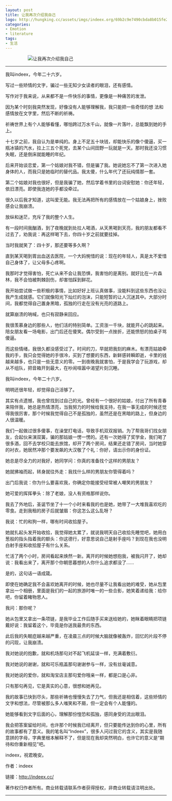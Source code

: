 ```yaml
---
layout: post
title: 让我再次介绍我自己
logo: http://hungking.cc/assets/imgs/indeex.org/69b2c9e7490cbda8b015fe2ff24c3d383ffb73658926-W7uTXE.jpeg
categories:
- Emotion
- literature
tags:
- 生活
---
```




　　　　　![让我再次介绍我自己](http://hungking.cc/assets/imgs/indeex.org/b1551a60b956ea5226d86a0765bb6a5732b0454fe2d8-VQt005%20(1).jpeg)




--------------


我叫indeex，今年二十六岁。


写过一些矫情的文字，骗过一些无知少女读者的眼泪，还有感情。


写作对于我来说，从来都不是一件快乐的事情，更像是一种痛苦的发泄。


因为某个时刻我突然发现，好像没有人能够理解我，我只能把一些奇怪的想
法和感情放在文字里，然后不断的祈祷。

祈祷世界上有个人能够看懂，哪怕跨过万水千山，就像一片落叶，总能飘到她的手上。


十七岁之前，我自认为是单纯的。身上不足五十块钱，却能快乐的像个傻逼，买一瓶冰镇的汽水，拉上三五个死党，去某个山间田野一玩就是一天。那时我还没习惯失眠，还是倒床就能睡的年纪。


后来开始谈恋爱，第一个姑娘对我不错，但是骗了我。她说她忘不了第一次进入她身体的人，而我只是她临时的替代品。我太傻，什么年代了还玩纯情那一套。


第二个姑娘对我也很好，但是我骗了她，然后学着书里的台词安慰她：你还年轻，依旧漂亮。即使我连她的手都没牵过。


很久以后我才知道，这叫爱无能。我无法再把所有的感情放在一个姑娘身上，挫败感会让我崩溃。


放纵和迷茫，充斥了我的整个人生。


有一段时间我酗酒，到了夜晚就到处拉人喝酒，从天黑喝到天亮，我的朋友都看不过去了，劝我说：再这样喝下去，你四十岁之前就要挂掉。


当时我就笑了：四十岁，那还要等多久啊？


直到某天喝到胃出血送去医院，一个大妈惋惜的说：现在的年轻人，真是太不爱惜自己身体了，让父母多心疼啊。


我那时才觉得害怕，死亡从来不会让我恐惧，我害怕的是离别。就好比在一片森林，我不会怕被荆棘刮伤，却害怕踩到鲜花。


我开始尝试做一些积极的事情，比如好好上班认真做事，没能料到这些东西也没让我产生成就感。它们就像阳光下灿烂的泡沫，只能短暂的让人沉迷其中。大部分时间，我都觉得自己置身黑暗，孤独的行走在没有光亮的道路上。


就算崩溃的呐喊，也只有寂静来回应。


我很羡慕身边的那些人，他们活的特别简单。工资涨一千块，就能开心的跳起来。陪女朋友看一场电影，出门后还在傻笑。偶尔受到一点挫折，还能愤怒的拍桌子骂傻逼。


而这些情绪，我很久都没感受过了。时间的刀，早就把我刻的麻木。有漂亮姑娘牵我的手，我只会觉得她的手很冷，买到了想要的东西，新鲜感转瞬即逝，卡里的钱越来越多，也只是一些无意义的零。一到夜晚我就害怕，于是我学会了玩游戏，却从不组队，把音箱开到最大，在吵闹喧嚣中渴望片刻沉睡。



我叫indeex，今年二十六岁。


明明还很年轻，却觉得自己活够了。


其实有点遗憾，我也曾找到过自己的光。曾经有一个很好的姑娘，付出了所有青春来陪伴我，她总是热情漂亮，当我努力的时候给我支持，在我一事无成的时候还觉得我很厉害，那个时候我觉得自己不是孤独的，虽然还是在黑暗的路上，但身边的人很温暖。


我们一起做过很多傻事，在澡堂打电话，导致手机双双报销。为了帮我哥们找女朋友，合起伙来演双簧，骗的那姑娘一愣一愣的。还有一次她得了奖学金，我们喝了很多酒，回不去学校只能去旅馆，却开了两个房间，结果还走错了房间，当时她穿的衬衣，她居然冲那个要发飙的大汉敬了个礼：你好，请出示你的身份证。


她总是尽全力的对我好，她同学问：你真的准备找个这样的男朋友？


她就拂袖而起，转身就往外走：我找什么样的男朋友你管得着吗？


出门后我说：你为什么要喜欢我，你确定你能接受经常被人嘲笑的男朋友？


她可爱的挥挥拳头：除了老娘，没人有资格那样说你。


我去了外地后，圣诞节坐了十一个小时来看我的也是她，她带了一大堆我喜欢吃的零食。走到我租的房子后就皱眉：你这怎么这么乱呀？


我说：忙的和狗一样，哪有时间收拾屋子。


她就扎起头发开始收拾，我觉得她太累了，就说我明天自己收拾先睡觉吧，她用白葱般的指头指着我的额头：你这德行，好意思说自己是射手座吗？到现在我也没明白射手座和收拾屋子有什么关系。


忙活了两个小时，房间看起来焕然一新。离开的时候她想抱我，被我闪开了，她却说：我看出来了，离开那个你朝思暮想的人你什么追求都没了……


是的，这句话一语成箴。


即使在她确定我不会喜欢她离开的时候，她也尽量不让我看出她的难受，她从包里拿出一个相册，里面是我们的一起的旅游时唯一的一些合影，她笑着递给我：给你吧，你留着睹物思人。


我问：那你呢？


她从包里又拿出一条项链，是我毕业工作后随手买来送给她的，她眯着眼睛把项链戴好说：我留着这个，毕竟是你送我最贵的东西。



此后我的失眠症越来越严重，在凌晨三点的时候大脑就像被轰炸，回忆的片段不停的闪现，让我崩溃。


我对她说的抱歉，就和机场那句对不起飞机延误一样，充满着敷衍。


我对她说的谢谢，就和可乐瓶盖那句谢谢参与一样，没有丝毫诚意。


我对她说的爱你，就和淘宝店主那句爱你哦亲一样，都是口是心非。


只有那句再见，它是真实的心意，很想和她再见。


我的故事已快到尽头，那些祈祷也慢慢失去了力气，但我还是相信着，这些矫情的文字和想法，尽管被那么多人嗤笑和不屑，但一定会有个人能懂的。


她能够看到文字后面的心，理解那份惶恐和孤独，感同身受的流出眼泪。


我会把答案留给时间，也许那个时候我已经离开，但只要能传达到你的心里，所有的故事都有了意义。我的笔名叫“Indeex”，很多人问过我它的含义，其实是我随意拼的字母，字典里根本解释不了，但是现在我却突然明白，也许它的意义是“期待和你重新相见”吧。


indeex，祝君晚安。




作者：indeex  

链接：http://indeex.cc/  

著作权归作者所有。商业转载请联系作者获得授权，非商业转载请注明出处。








---------------










